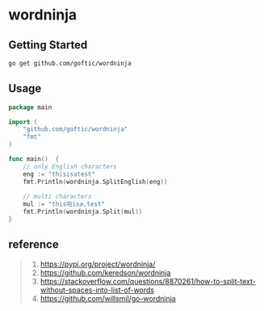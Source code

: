 # wordninja

## Getting Started
```bash
go get github.com/goftic/wordninja
```

## Usage
```go
package main

import (
	"github.com/goftic/wordninja"
	"fmt"
)

func main()  {
	// only English characters
	eng := "thisisatest"
	fmt.Println(wordninja.SplitEnglish(eng))
	
	// multi characters
	mul := "this哈isa,test"
	fmt.Println(wordninja.Split(mul))
}
```
## reference
> 1. https://pypi.org/project/wordninja/
> 2. https://github.com/keredson/wordninja
> 3. https://stackoverflow.com/questions/8870261/how-to-split-text-without-spaces-into-list-of-words
> 4. https://github.com/willsmil/go-wordninja
